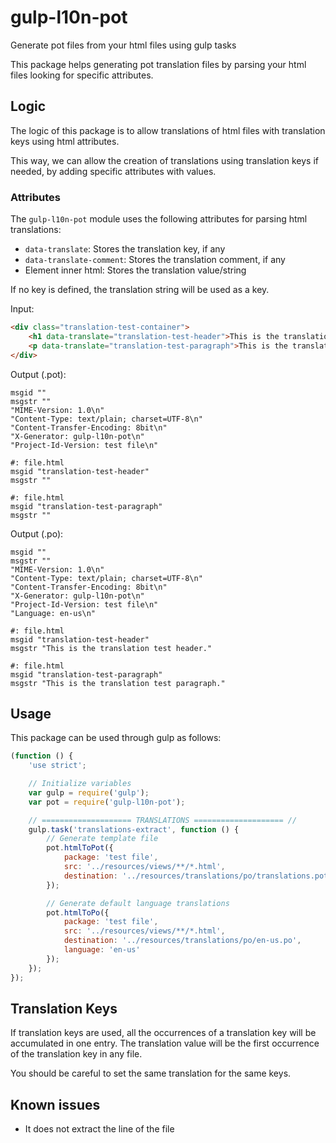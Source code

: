 # gulp-l10n-pot

Generate pot files from your html files using gulp tasks

This package helps generating pot translation files by parsing your html files looking for specific attributes.

## Logic

The logic of this package is to allow translations of html files with translation keys using html attributes.

This way, we can allow the creation of translations using translation keys if needed, by adding specific attributes with values.

### Attributes

The `gulp-l10n-pot` module uses the following attributes for parsing html translations:
* `data-translate`: Stores the translation key, if any
* `data-translate-comment`: Stores the translation comment, if any
* Element inner html: Stores the translation value/string

If no key is defined, the translation string will be used as a key.

Input:
```html
<div class="translation-test-container">
    <h1 data-translate="translation-test-header">This is the translation test header.</div>
    <p data-translate="translation-test-paragraph">This is the translation test paragraph.</div>
</div>
```

Output (.pot):
```text
msgid ""
msgstr ""
"MIME-Version: 1.0\n"
"Content-Type: text/plain; charset=UTF-8\n"
"Content-Transfer-Encoding: 8bit\n"
"X-Generator: gulp-l10n-pot\n"
"Project-Id-Version: test file\n"

#: file.html
msgid "translation-test-header"
msgstr ""

#: file.html
msgid "translation-test-paragraph"
msgstr ""
```

Output (.po):
```text
msgid ""
msgstr ""
"MIME-Version: 1.0\n"
"Content-Type: text/plain; charset=UTF-8\n"
"Content-Transfer-Encoding: 8bit\n"
"X-Generator: gulp-l10n-pot\n"
"Project-Id-Version: test file\n"
"Language: en-us\n"

#: file.html
msgid "translation-test-header"
msgstr "This is the translation test header."

#: file.html
msgid "translation-test-paragraph"
msgstr "This is the translation test paragraph."
```

## Usage

This package can be used through gulp as follows:

```javascript
(function () {
    'use strict';

    // Initialize variables
    var gulp = require('gulp');
    var pot = require('gulp-l10n-pot');

    // ==================== TRANSLATIONS ==================== //
    gulp.task('translations-extract', function () {
        // Generate template file
        pot.htmlToPot({
            package: 'test file',
            src: '../resources/views/**/*.html',
            destination: '../resources/translations/po/translations.pot'
        });

        // Generate default language translations
        pot.htmlToPo({
            package: 'test file',
            src: '../resources/views/**/*.html',
            destination: '../resources/translations/po/en-us.po',
            language: 'en-us'
        });
    });
});
```

## Translation Keys

If translation keys are used, all the occurrences of a translation key will be accumulated in one entry.
The translation value will be the first occurrence of the translation key in any file.

You should be careful to set the same translation for the same keys.

## Known issues

* It does not extract the line of the file
